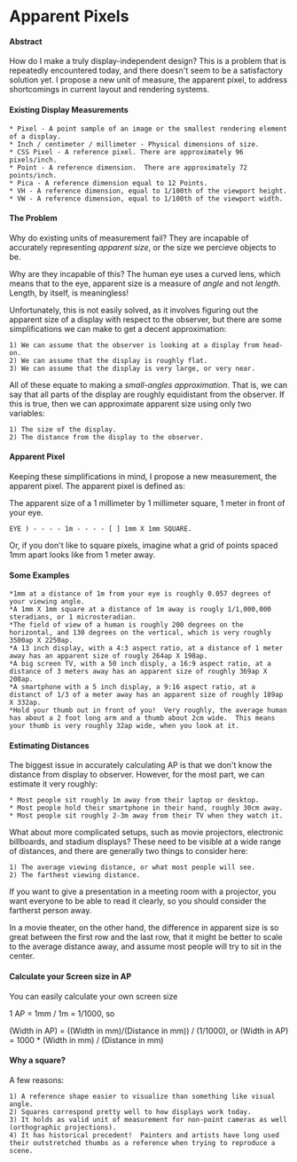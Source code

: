 # Apparent Pixels

#### Abstract

How do I make a truly display-independent design?  This is a problem that is repeatedly encountered today, and there doesn't seem to be a satisfactory solution yet.  I propose a new unit of measure, the apparent pixel, to address shortcomings in current layout and rendering systems.

#### Existing Display Measurements

	* Pixel - A point sample of an image or the smallest rendering element of a display.
	* Inch / centimeter / millimeter - Physical dimensions of size.
	* CSS Pixel - A reference pixel. There are approximately 96 pixels/inch.
	* Point - A reference dimension.  There are approximately 72 points/inch.
	* Pica - A reference dimension equal to 12 Points.
	* VH - A reference dimension, equal to 1/100th of the viewport height.
	* VW - A reference dimension, equal to 1/100th of the viewport width.

#### The Problem

Why do existing units of measurement fail?  They are incapable of accurately representing _apparent size_, or the size we percieve objects to be.

Why are they incapable of this? The human eye uses a curved lens, which means that to the eye, apparent size is a measure of _angle_ and not _length_.  Length, by itself, is meaningless!

Unfortunately, this is not easily solved, as it involves figuring out the apparent size of a display with respect to the observer, but there are some simplifications we can make to get a decent approximation:

	1) We can assume that the observer is looking at a display from head-on.
	2) We can assume that the display is roughly flat.
	3) We can assume that the display is very large, or very near.


All of these equate to making a _small-angles approximation_.  That is, we can say that all parts of the display are roughly equidistant from the observer.  If this is true, then we can approximate apparent size using only two variables:

	1) The size of the display.
	2) The distance from the display to the observer.


#### Apparent Pixel


Keeping these simplifications in mind, I propose a new measurement, the apparent pixel.  The apparent pixel is defined as:

The apparent size of a 1 millimeter by 1 millimeter square, 1 meter in front of your eye.

	EYE ) - - - - 1m - - - - [ ] 1mm X 1mm SQUARE.

Or, if you don't like to square pixels, imagine what a grid of points spaced 1mm apart looks like from 1 meter away.

#### Some Examples

	*1mm at a distance of 1m from your eye is roughly 0.057 degrees of your viewing angle.
	*A 1mm X 1mm square at a distance of 1m away is rougly 1/1,000,000 steradians, or 1 microsteradian.
	*The field of view of a human is roughly 200 degrees on the horizontal, and 130 degrees on the vertical, which is very roughly 3500ap X 2250ap.
	*A 13 inch display, with a 4:3 aspect ratio, at a distance of 1 meter away has an apparent size of rougly 264ap X 198ap.
	*A big screen TV, with a 50 inch disply, a 16:9 aspect ratio, at a distance of 3 meters away has an apparent size of roughly 369ap X 208ap.
	*A smartphone with a 5 inch display, a 9:16 aspect ratio, at a distanct of 1/3 of a meter away has an apparent size of roughly 189ap X 332ap.
	*Hold your thumb out in front of you!  Very roughly, the average human has about a 2 foot long arm and a thumb about 2cm wide.  This means your thumb is very roughly 32ap wide, when you look at it.

#### Estimating Distances

The biggest issue in accurately calculating AP is that we don't know the distance from display to observer.  However, for the most part, we can estimate it very roughly:

	* Most people sit roughly 1m away from their laptop or desktop.
	* Most people hold their smartphone in their hand, roughly 30cm away.
	* Most people sit roughly 2-3m away from their TV when they watch it.


What about more complicated setups, such as movie projectors, electronic billboards, and stadium displays?  These need to be visible at a wide range of distances, and there are generally two things to consider here:

	1) The average viewing distance, or what most people will see.
	2) The farthest viewing distance.


If you want to give a presentation in a meeting room with a projector, you want everyone to be able to read it clearly, so you should consider the fartherst person away.


In a movie theater, on the other hand, the difference in apparent size is so great between the first row and the last row, that it might be better to scale to the average distance away, and assume most people will try to sit in the center.

#### Calculate your Screen size in AP

You can easily calculate your own screen size

1 AP = 1mm / 1m = 1/1000, so

(Width in AP) = ((Width in mm)/(Distance in mm)) / (1/1000), or
(Width in AP) = 1000 * (Width in mm) / (Distance in mm)


#### Why a square?

A few reasons:

	1) A reference shape easier to visualize than something like visual angle.
	2) Squares correspond pretty well to how displays work today.
	3) It holds as valid unit of measurement for non-point cameras as well (orthographic projections).
	4) It has historical precedent!  Painters and artists have long used their outstretched thumbs as a reference when trying to reproduce a scene.

